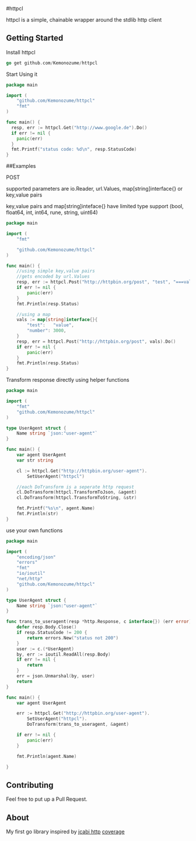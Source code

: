 #httpcl

httpcl is a simple, chainable wrapper around the stdlib http client

## Getting Started

Install httpcl
~~~  go
go get github.com/Kemonozume/httpcl
~~~ 

Start Using it
~~~ go
package main

import (
    "github.com/Kemonozume/httpcl"
    "fmt"
)

func main() {
  resp, err := httpcl.Get("http://www.google.de").Do()
  if err != nil {
    panic(err)
  }
  fmt.Printf("status code: %d\n", resp.StatusCode) 
}
~~~

##Examples

POST 

supported parameters are io.Reader, url.Values, map[string]interface{} or key,value pairs 

key,value pairs and map[string]inteface{} have limited type support
(bool, float64, int, int64, rune, string, uint64)
~~~ go
package main

import (
	"fmt"

	"github.com/Kemonozume/httpcl"
)

func main() {
	//using simple key,value pairs
	//gets encoded by url.Values
	resp, err := httpcl.Post("http://httpbin.org/post", "test", "===value").Do()
	if err != nil {
		panic(err)
	}
	fmt.Println(resp.Status)

	//using a map
	vals := map[string]interface{}{
		"test":   "value",
		"number": 3000,
	}
	resp, err = httpcl.Post("http://httpbin.org/post", vals).Do()
	if err != nil {
		panic(err)
	}
	fmt.Println(resp.Status)
}
~~~

Transform response directly using helper functions
~~~ go
package main

import (
	"fmt"
	"github.com/Kemonozume/httpcl"
)

type UserAgent struct {
	Name string `json:"user-agent"`
}

func main() {
	var agent UserAgent
	var str string

	cl := httpcl.Get("http://httpbin.org/user-agent").
		SetUserAgent("httpcl")

	//each DoTransform is a seperate http request
	cl.DoTransform(httpcl.TransformToJson, &agent)
	cl.DoTransform(httpcl.TransformToString, &str)

	fmt.Printf("%s\n", agent.Name)
	fmt.Println(str)
}
~~~
use your own functions
~~~ go
package main

import (
	"encoding/json"
	"errors"
	"fmt"
	"io/ioutil"
	"net/http"
	"github.com/Kemonozume/httpcl"
)

type UserAgent struct {
	Name string `json:"user-agent"`
}

func trans_to_useragent(resp *http.Response, c interface{}) (err error) {
	defer resp.Body.Close()
	if resp.StatusCode != 200 {
		return errors.New("status not 200")
	}
	user := c.(*UserAgent)
	by, err := ioutil.ReadAll(resp.Body)
	if err != nil {
		return
	}
	err = json.Unmarshal(by, user)
	return
}

func main() {
	var agent UserAgent

	err := httpcl.Get("http://httpbin.org/user-agent").
		SetUserAgent("httpcl").
		DoTransform(trans_to_useragent, &agent)

	if err != nil {
		panic(err)
	}

	fmt.Println(agent.Name)

}
~~~


## Contributing
Feel free to put up a Pull Request.

## About

My first go library inspired by [jcabi http](http://http.jcabi.com/index.html)
[coverage](https://dl.dropboxusercontent.com/u/17033881/coverage.html)